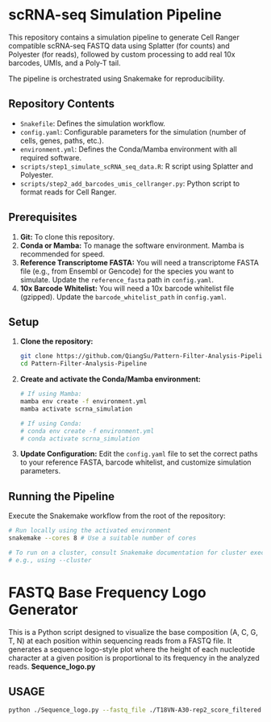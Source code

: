 # scRNA-seq Simulation Pipeline

This repository contains a simulation pipeline to generate Cell Ranger compatible scRNA-seq FASTQ data using Splatter (for counts) and Polyester (for reads), followed by custom processing to add real 10x barcodes, UMIs, and a Poly-T tail.

The pipeline is orchestrated using Snakemake for reproducibility.

## Repository Contents

-   `Snakefile`: Defines the simulation workflow.
-   `config.yaml`: Configurable parameters for the simulation (number of cells, genes, paths, etc.).
-   `environment.yml`: Defines the Conda/Mamba environment with all required software.
-   `scripts/step1_simulate_scRNA_seq_data.R`: R script using Splatter and Polyester.
-   `scripts/step2_add_barcodes_umis_cellranger.py`: Python script to format reads for Cell Ranger.

## Prerequisites

1.  **Git:** To clone this repository.
2.  **Conda or Mamba:** To manage the software environment. Mamba is recommended for speed.
3.  **Reference Transcriptome FASTA:** You will need a transcriptome FASTA file (e.g., from Ensembl or Gencode) for the species you want to simulate. Update the `reference_fasta` path in `config.yaml`.
4.  **10x Barcode Whitelist:** You will need a 10x barcode whitelist file (gzipped). Update the `barcode_whitelist_path` in `config.yaml`.

## Setup

1.  **Clone the repository:**
    ```bash
    git clone https://github.com/QiangSu/Pattern-Filter-Analysis-Pipeline.git
    cd Pattern-Filter-Analysis-Pipeline
    ```
2.  **Create and activate the Conda/Mamba environment:**
    ```bash
    # If using Mamba:
    mamba env create -f environment.yml
    mamba activate scrna_simulation

    # If using Conda:
    # conda env create -f environment.yml
    # conda activate scrna_simulation
    ```
3.  **Update Configuration:** Edit the `config.yaml` file to set the correct paths to your reference FASTA, barcode whitelist, and customize simulation parameters.

## Running the Pipeline

Execute the Snakemake workflow from the root of the repository:

```bash
# Run locally using the activated environment
snakemake --cores 8 # Use a suitable number of cores

# To run on a cluster, consult Snakemake documentation for cluster execution options
# e.g., using --cluster
```

# FASTQ Base Frequency Logo Generator
This is a Python script designed to visualize the base composition (A, C, G, T, N) at each position within sequencing reads from a FASTQ file. It generates a sequence logo-style plot where the height of each nucleotide character at a given position is proportional to its frequency in the analyzed reads.
**Sequence_logo.py**
## USAGE
```bash
python ./Sequence_logo.py --fastq_file ./T18VN-A30-rep2_score_filtered.fastq.gz --start_pos 1 --end_pos 34 --letter_width 0.8 --output ./T18VN-A30-rep2_score_filtered_1-34posi.png 
```






